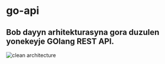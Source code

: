 # go-api

## Bob dayyn arhitekturasyna gora duzulen yonekeyje GOlang REST API. 
![clean architecture](https://github.com/just-umyt/go-api/assets/75315251/d7bcdf3d-a7a9-4617-986a-334bcd641a46)
